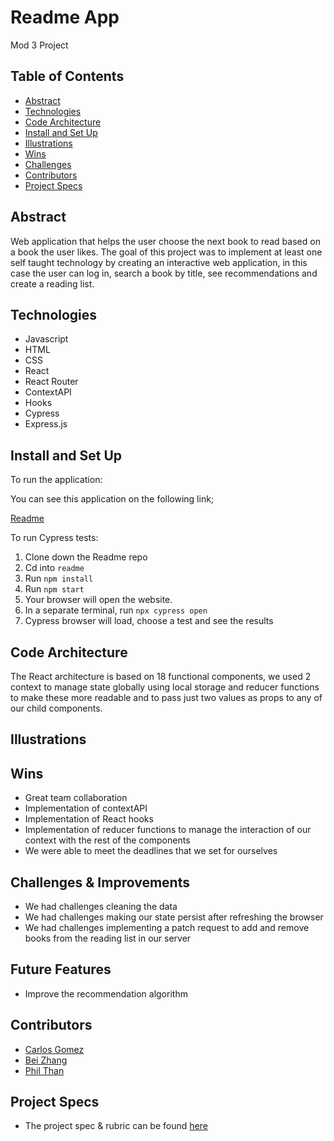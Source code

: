# Readme App

Mod 3 Project

## Table of Contents

- [Abstract](https://www.notion.so/Readme-md-033c5db170ef438f9323768888e58ee8)
- [Technologies](https://www.notion.so/Readme-md-033c5db170ef438f9323768888e58ee8)
- [Code Architecture](https://www.notion.so/Readme-md-033c5db170ef438f9323768888e58ee8)
- [Install and Set Up](https://www.notion.so/Readme-md-033c5db170ef438f9323768888e58ee8)
- [Illustrations](https://www.notion.so/Readme-md-033c5db170ef438f9323768888e58ee8)
- [Wins](https://www.notion.so/Readme-md-033c5db170ef438f9323768888e58ee8)
- [Challenges](https://www.notion.so/Readme-md-033c5db170ef438f9323768888e58ee8)
- [Contributors](https://www.notion.so/Readme-md-033c5db170ef438f9323768888e58ee8)
- [Project Specs](https://www.notion.so/Readme-md-033c5db170ef438f9323768888e58ee8)

## Abstract

Web application that helps the user choose the next book to read based on a book the user likes.
The goal of this project was to implement at least one self taught technology by creating an interactive web application, in this case the user can log in, search a book by title, see recommendations and create a reading list.

## Technologies

- Javascript
- HTML
- CSS
- React
- React Router
- ContextAPI
- Hooks
- Cypress
- Express.js

## Install and Set Up

To run the application:

You can see this application on the following link;

[Readme](Deployed-link)

To run Cypress tests:

1. Clone down the Readme repo
2. Cd into `readme`
3. Run `npm install`
4. Run `npm start`
5. Your browser will open the website.
6. In a separate terminal, run `npx cypress open`
7. Cypress browser will load, choose a test and see the results


## Code Architecture

The React architecture is based on 18 functional components, we used 2 context to manage state globally using local storage and reducer functions to make these more readable and to pass just two values as props to any of our child components.

## Illustrations

## Wins

- Great team collaboration
- Implementation of contextAPI
- Implementation of React hooks 
- Implementation of reducer functions to manage the interaction of our context with the rest of the components
- We were able to meet the deadlines that we set for ourselves

## Challenges & Improvements

- We had challenges cleaning the data
- We had challenges making our state persist after refreshing the browser
- We had challenges implementing a patch request to add and remove books from the reading list in our server

## Future Features

- Improve the recommendation algorithm 

## Contributors

- [Carlos Gomez](https://github.com/karmacarlos)
- [Bei Zhang](https://github.com/beizy)
- [Phil Than](https://github.com/pthan1)

## Project Specs

- The project spec & rubric can be found [here](https://frontend.turing.edu/projects/module-3/stretch.html)
